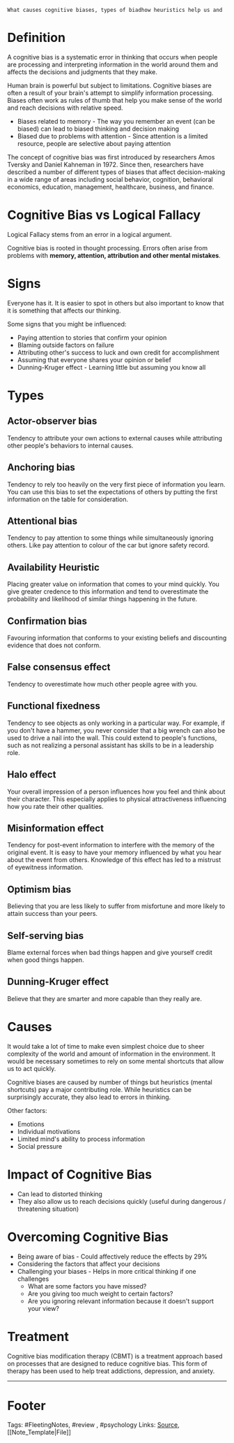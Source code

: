 `What causes cognitive biases, types of biadhow heuristics help us and `

# Definition
A cognitive bias is a systematic error in thinking that occurs when people are processing and interpreting information in the world around them and affects the decisions and judgments that they make.

Human brain is powerful but subject to limitations. Cognitive biases are often a result of your brain's attempt to simplify information processing. Biases often work as rules of thumb that help you make sense of the world and reach decisions with relative speed.

- Biases related to memory - The way you remember an event (can be biased) can lead to biased thinking and decision making
- Biased due to problems with attention - Since attention is a limited resource, people are selective about paying attention

The concept of cognitive bias was first introduced by researchers Amos Tversky and Daniel Kahneman in 1972. Since then, researchers have described a number of different types of biases that affect decision-making in a wide range of areas including social behavior, cognition, behavioral economics, education, management, healthcare, business, and finance.

# Cognitive Bias vs Logical Fallacy
Logical Fallacy stems from an error in a logical argument.

Cognitive bias is rooted in thought processing. Errors often arise from problems with **memory, attention, attribution and other mental mistakes**.

# Signs
Everyone has it. It is easier to spot in others but also important to know that it is something that affects our thinking.

Some signs that you might be influenced:
- Paying attention to stories that confirm your opinion
- Blaming outside factors on failure
- Attributing other's success to luck and own credit for accomplishment
- Assuming that everyone shares your opinion or belief
- Dunning-Kruger effect - Learning little but assuming you know all 

# Types
## Actor-observer bias
Tendency to attribute your own actions to external causes while attributing other people's behaviors to internal causes.

## Anchoring bias
Tendency to rely too heavily on the very first piece of information you learn. You can use this bias to set the expectations of others by putting the first information on the table for consideration.

## Attentional bias
Tendency to pay attention to some things while simultaneously ignoring others. Like pay attention to colour of the car but ignore safety record.

## Availability Heuristic
Placing greater value on information that comes to your mind quickly. You give greater credence to this information and tend to overestimate the probability and likelihood of similar things happening in the future.

## Confirmation bias
Favouring information that conforms to your existing beliefs and discounting evidence that does not conform.

## False consensus effect
Tendency to overestimate how much other people agree with you.

## Functional fixedness
Tendency to see objects as only working in a particular way. For example, if you don't have a hammer, you never consider that a big wrench can also be used to drive a nail into the wall. This could extend to people's functions, such as not realizing a personal assistant has skills to be in a leadership role.

## Halo effect
Your overall impression of a person influences how you feel and think about their character. This especially applies to physical attractiveness influencing how you rate their other qualities.

## Misinformation effect
Tendency for post-event information to interfere with the memory of the original event. It is easy to have your memory influenced by what you hear about the event from others. Knowledge of this effect has led to a mistrust of eyewitness information.

## Optimism bias
Believing that you are less likely to suffer from misfortune and more likely to attain success than your peers.

## Self-serving bias
Blame external forces when bad things happen and give yourself credit when good things happen. 

## Dunning-Kruger effect
Believe that they are smarter and more capable than they really are.

# Causes
It would take a lot of time to make even simplest choice due to sheer complexity of the world and amount of information in the environment. It would be necessary sometimes to rely on some mental shortcuts that allow us to act quickly.

Cognitive biases are caused by number of things but heuristics (mental shortcuts) pay a major contributing role. While heuristics can be surprisingly accurate, they also lead to errors in thinking.

Other factors:
- Emotions
- Individual motivations
- Limited mind's ability to process information
- Social pressure

# Impact of Cognitive Bias
- Can lead to distorted thinking
- They also allow us to reach decisions quickly (useful during dangerous / threatening situation)

# Overcoming Cognitive Bias
- Being aware of bias - Could affectively reduce the effects by 29%
- Considering the factors that affect your decisions
- Challenging your biases - Helps in more critical thinking if one challenges
	- What are some factors you have missed? 
	- Are you giving too much weight to certain factors? 
	- Are you ignoring relevant information because it doesn't support your view?

# Treatment
Cognitive bias modification therapy (CBMT) is a treatment approach based on processes that are designed to reduce cognitive bias. This form of therapy has been used to help treat addictions, depression, and anxiety.

---
# Footer
Tags: #FleetingNotes, #review , #psychology
Links: 
[Source](https://www.verywellmind.com/what-is-a-cognitive-bias-2794963#causes), [[Note_Template|File]]
<!--stackedit_data:
eyJoaXN0b3J5IjpbMjYyNTE3MzkxLC0yMDUzNTM0NTM0LC0yMD
E1NDc5OTMyXX0=
-->